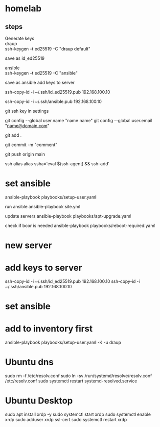 # homelab

## steps

 Generate keys\
 draup\
ssh-keygen -t ed25519 -C "draup default"

save as id_ed25519 

ansible\
ssh-keygen -t ed25519 -C "ansible"
 
save as ansible
 add keys to server

ssh-copy-id -i ~/.ssh/id_ed25519.pub 192.168.100.10

ssh-copy-id -i ~/.ssh/ansible.pub 192.168.100.10

git ssh key in settings

git config --global user.name "name name"
git config --global user.email "name@domain.com"

git add .

git commit -m "comment"

 git push origin main

ssh alias
 alias ssha='eval $(ssh-agent) && ssh-add'


 # set ansible
 


 ansible-playbook playbooks/setup-user.yaml 


run ansible
ansible-playbook site.yml


update servers
ansible-playbook playbooks/apt-upgrade.yaml

check if boor is needed
ansible-playbook playbooks/reboot-required.yaml

# new server

# add keys to server
ssh-copy-id -i ~/.ssh/id_ed25519.pub 192.168.100.10
ssh-copy-id -i ~/.ssh/ansible.pub 192.168.100.10

 # set ansible
 # add to inventory first
ansible-playbook playbooks/setup-user.yaml -K -u draup

# Ubuntu dns
sudo rm -f /etc/resolv.conf
sudo ln -sv /run/systemd/resolve/resolv.conf /etc/resolv.conf
sudo systemctl restart systemd-resolved.service


 # Ubuntu Desktop
 sudo apt install xrdp -y
 sudo systemctl start xrdp
 sudo systemctl enable xrdp
 sudo adduser xrdp ssl-cert
 sudo systemctl restart xrdp

 
